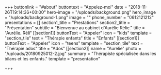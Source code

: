 +++
buttonlink = "#about"
buttontext = "Appelez-moi"
date = "2018-11-26T19:14:36+00:00"
hero-image = "/uploads/background.png"
hero_image = "/uploads/background-1.png"
image = ""
phone_number = "0612121212"
presentations = []
section1_title = "Prestations"
section2_title = "Présentation"
subtitle = "Bienvenue au cabinet d'Aurélie Rélie."
title = "Aurélie. Réli"
[[section1]]
buttonText = "Appeler"
icon = "kids"
template = "section_tile"
text = "Thérapie enfants"
title = "Enfants"
[[section1]]
buttonText = "Appeler"
icon = "teens"
template = "section_tile"
text = "Thérapie ados"
title = "Ados"
[[section2]]
name = "Aurélie"
photo = "/uploads/20180925012-2.jpg"
summary = "Thérapiste spécialisée dans les bilans et les enfants."
template = "presentation"

+++
